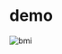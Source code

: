 # demo

![bmi](https://user-images.githubusercontent.com/29950288/93015100-a016e580-f5f1-11ea-97e6-1f8ad4bfa6f6.gif)
